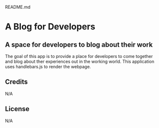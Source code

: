 README.md

# A Blog for Developers
 
## A space for developers to blog about their work
 
The goal of this app is to provide a place for developers to come together and blog about ther experiences out in the working world. This application uses handlebars.js to render the webpage. 
 

## Credits
 N/A
 
## License
N/A
